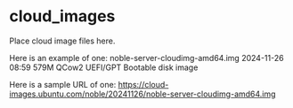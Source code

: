 # cloud_images

Place cloud image files here.

Here is an example of one:
noble-server-cloudimg-amd64.img     2024-11-26 08:59  579M  QCow2 UEFI/GPT Bootable disk image

Here is a sample URL of one:
https://cloud-images.ubuntu.com/noble/20241126/noble-server-cloudimg-amd64.img

